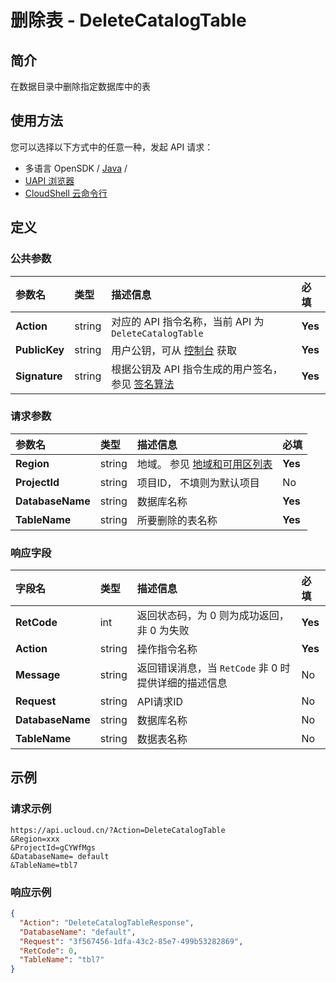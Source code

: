 # 删除表 - DeleteCatalogTable

## 简介

在数据目录中删除指定数据库中的表






## 使用方法

您可以选择以下方式中的任意一种，发起 API 请求：
- 多语言 OpenSDK / [Java](https://github.com/ucloud/ucloud-sdk-java) /
- [UAPI 浏览器](https://console.ucloud.cn/uapi/detail?id=DeleteCatalogTable)
- [CloudShell 云命令行](https://shell.ucloud.cn/)


## 定义

### 公共参数

| 参数名 | 类型 | 描述信息 | 必填 |
|:---|:---|:---|:---|
| **Action**     | string  | 对应的 API 指令名称，当前 API 为 `DeleteCatalogTable`                        | **Yes** |
| **PublicKey**  | string  | 用户公钥，可从 [控制台](https://console.ucloud.cn/uapi/apikey) 获取                                             | **Yes** |
| **Signature**  | string  | 根据公钥及 API 指令生成的用户签名，参见 [签名算法](api/summary/signature.md)  | **Yes** |

### 请求参数

| 参数名 | 类型 | 描述信息 | 必填 |
|:---|:---|:---|:---|
| **Region** | string | 地域。 参见 [地域和可用区列表](api/summary/regionlist) |**Yes**|
| **ProjectId** | string | 项目ID， 不填则为默认项目 |No|
| **DatabaseName** | string | 数据库名称 |**Yes**|
| **TableName** | string | 所要删除的表名称 |**Yes**|

### 响应字段

| 字段名 | 类型 | 描述信息 | 必填 |
|:---|:---|:---|:---|
| **RetCode** | int | 返回状态码，为 0 则为成功返回，非 0 为失败 |**Yes**|
| **Action** | string | 操作指令名称 |**Yes**|
| **Message** | string | 返回错误消息，当 `RetCode` 非 0 时提供详细的描述信息 |No|
| **Request** | string | API请求ID |No|
| **DatabaseName** | string | 数据库名称 |No|
| **TableName** | string | 数据表名称 |No|




## 示例

### 请求示例
    
```
https://api.ucloud.cn/?Action=DeleteCatalogTable
&Region=xxx
&ProjectId=gCYWfMgs
&DatabaseName= default
&TableName=tbl7
```

### 响应示例
    
```json
{
  "Action": "DeleteCatalogTableResponse",
  "DatabaseName": "default",
  "Request": "3f567456-1dfa-43c2-85e7-499b53282869",
  "RetCode": 0,
  "TableName": "tbl7"
}
```





